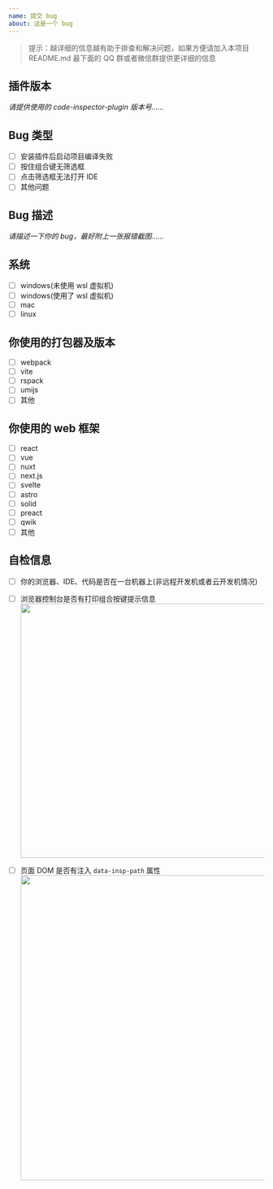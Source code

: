 ```yaml
---
name: 提交 bug
about: 这是一个 bug
---
```


> 提示：越详细的信息越有助于排查和解决问题，如果方便请加入本项目 README.md 最下面的 QQ 群或者微信群提供更详细的信息

## 插件版本

_请提供使用的 code-inspector-plugin 版本号……_

## Bug 类型

- [ ] 安装插件后启动项目编译失败
- [ ] 按住组合键无筛选框
- [ ] 点击筛选框无法打开 IDE
- [ ] 其他问题

## Bug 描述

_请描述一下你的 bug，最好附上一张报错截图……_

## 系统

- [ ] windows(未使用 wsl 虚拟机)
- [ ] windows(使用了 wsl 虚拟机)
- [ ] mac
- [ ] linux

## 你使用的打包器及版本

- [ ] webpack
- [ ] vite
- [ ] rspack
- [ ] umijs
- [ ] 其他

## 你使用的 web 框架

- [ ] react
- [ ] vue
- [ ] nuxt
- [ ] next.js
- [ ] svelte
- [ ] astro
- [ ] solid
- [ ] preact
- [ ] qwik
- [ ] 其他

## 自检信息

- [ ] 你的浏览器、IDE、代码是否在一台机器上(非远程开发机或者云开发机情况)
- [ ] 浏览器控制台是否有打印组合按键提示信息<br />
      <img src="https://github.com/zh-lx/code-inspector/assets/73059627/77bcef30-88a5-4f58-b306-a92e01ecef8f" width="500" />

- [ ] 页面 DOM 是否有注入 `data-insp-path` 属性<br />
      <img src="https://github.com/zh-lx/code-inspector/assets/73059627/0523f9fb-e755-4561-9284-8970e4081bcc" width="600" />
